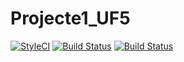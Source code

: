# Projecte1_UF5
[![StyleCI](https://styleci.io/repos/72126887/shield?branch=master)](https://styleci.io/repos/72126887)
[![Build Status](https://scrutinizer-ci.com/g/pmartinez85/Projecte1_UF5/badges/build.png?b=master)](https://scrutinizer-ci.com/g/pmartinez85/Projecte1_UF5/build-status/master)
[![Build Status](https://travis-ci.org/pmartinez85/Projecte1_UF5.svg?branch=master)](https://travis-ci.org/pmartinez85/Projecte1_UF5)
